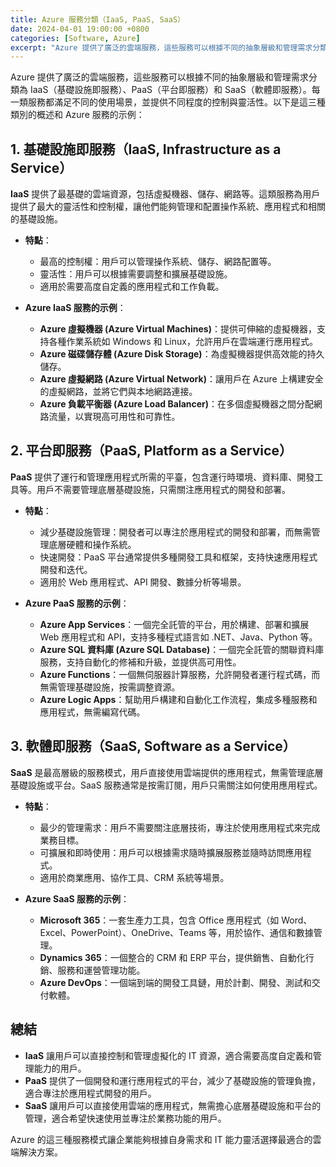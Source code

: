 ```yaml
---
title: Azure 服務分類（IaaS, PaaS, SaaS）
date: 2024-04-01 19:00:00 +0800
categories: [Software, Azure]
excerpt: "Azure 提供了廣泛的雲端服務，這些服務可以根據不同的抽象層級和管理需求分類為 IaaS（基礎設施即服務）、PaaS（平台即服務）和 SaaS（軟體即服務）"
---
```


Azure 提供了廣泛的雲端服務，這些服務可以根據不同的抽象層級和管理需求分類為 IaaS（基礎設施即服務）、PaaS（平台即服務）和 SaaS（軟體即服務）。每一類服務都滿足不同的使用場景，並提供不同程度的控制與靈活性。以下是這三種類別的概述和 Azure 服務的示例：

## **1. 基礎設施即服務（IaaS, Infrastructure as a Service）**

**IaaS** 提供了最基礎的雲端資源，包括虛擬機器、儲存、網路等。這類服務為用戶提供了最大的靈活性和控制權，讓他們能夠管理和配置操作系統、應用程式和相關的基礎設施。

- **特點**：
  - 最高的控制權：用戶可以管理操作系統、儲存、網路配置等。
  - 靈活性：用戶可以根據需要調整和擴展基礎設施。
  - 適用於需要高度自定義的應用程式和工作負載。

- **Azure IaaS 服務的示例**：
  - **Azure 虛擬機器 (Azure Virtual Machines)**：提供可伸縮的虛擬機器，支持各種作業系統如 Windows 和 Linux，允許用戶在雲端運行應用程式。
  - **Azure 磁碟儲存體 (Azure Disk Storage)**：為虛擬機器提供高效能的持久儲存。
  - **Azure 虛擬網路 (Azure Virtual Network)**：讓用戶在 Azure 上構建安全的虛擬網路，並將它們與本地網路連接。
  - **Azure 負載平衡器 (Azure Load Balancer)**：在多個虛擬機器之間分配網路流量，以實現高可用性和可靠性。

## **2. 平台即服務（PaaS, Platform as a Service）**

**PaaS** 提供了運行和管理應用程式所需的平臺，包含運行時環境、資料庫、開發工具等。用戶不需要管理底層基礎設施，只需關注應用程式的開發和部署。

- **特點**：
  - 減少基礎設施管理：開發者可以專注於應用程式的開發和部署，而無需管理底層硬體和操作系統。
  - 快速開發：PaaS 平台通常提供多種開發工具和框架，支持快速應用程式開發和迭代。
  - 適用於 Web 應用程式、API 開發、數據分析等場景。

- **Azure PaaS 服務的示例**：
  - **Azure App Services**：一個完全託管的平台，用於構建、部署和擴展 Web 應用程式和 API，支持多種程式語言如 .NET、Java、Python 等。
  - **Azure SQL 資料庫 (Azure SQL Database)**：一個完全託管的關聯資料庫服務，支持自動化的修補和升級，並提供高可用性。
  - **Azure Functions**：一個無伺服器計算服務，允許開發者運行程式碼，而無需管理基礎設施，按需調整資源。
  - **Azure Logic Apps**：幫助用戶構建和自動化工作流程，集成多種服務和應用程式，無需編寫代碼。

## **3. 軟體即服務（SaaS, Software as a Service）**

**SaaS** 是最高層級的服務模式，用戶直接使用雲端提供的應用程式，無需管理底層基礎設施或平台。SaaS 服務通常是按需訂閱，用戶只需關注如何使用應用程式。

- **特點**：
  - 最少的管理需求：用戶不需要關注底層技術，專注於使用應用程式來完成業務目標。
  - 可擴展和即時使用：用戶可以根據需求隨時擴展服務並隨時訪問應用程式。
  - 適用於商業應用、協作工具、CRM 系統等場景。

- **Azure SaaS 服務的示例**：
  - **Microsoft 365**：一套生產力工具，包含 Office 應用程式（如 Word、Excel、PowerPoint）、OneDrive、Teams 等，用於協作、通信和數據管理。
  - **Dynamics 365**：一個整合的 CRM 和 ERP 平台，提供銷售、自動化行銷、服務和運營管理功能。
  - **Azure DevOps**：一個端到端的開發工具鏈，用於計劃、開發、測試和交付軟體。

## **總結**

- **IaaS** 讓用戶可以直接控制和管理虛擬化的 IT 資源，適合需要高度自定義和管理能力的用戶。
- **PaaS** 提供了一個開發和運行應用程式的平台，減少了基礎設施的管理負擔，適合專注於應用程式開發的用戶。
- **SaaS** 讓用戶可以直接使用雲端的應用程式，無需擔心底層基礎設施和平台的管理，適合希望快速使用並專注於業務功能的用戶。

Azure 的這三種服務模式讓企業能夠根據自身需求和 IT 能力靈活選擇最適合的雲端解決方案。
